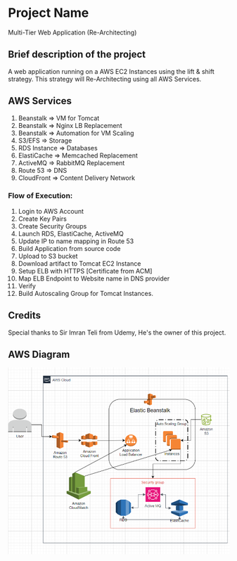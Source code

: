 # Project Name
Multi-Tier Web Application (Re-Architecting)

## Brief description of the project
A web application running on a AWS EC2 Instances using the lift & shift strategy. This strategy will Re-Architecting using all AWS Services.

## AWS Services
1. Beanstalk => VM for Tomcat
2. Beanstalk => Nginx LB Replacement
3. Beanstalk => Automation for VM Scaling
4. S3/EFS => Storage
5. RDS Instance => Databases
6. ElastiCache => Memcached Replacement
7. ActiveMQ => RabbitMQ Replacement
8. Route 53 => DNS
9. CloudFront => Content Delivery Network

### Flow of Execution:
1. Login to AWS Account
2. Create Key Pairs
3. Create Security Groups
4. Launch RDS, ElastiCache, ActiveMQ
5. Update IP to name mapping in Route 53
6. Build Application from source code
7. Upload to S3 bucket
8. Download artifact to Tomcat EC2 Instance
9. Setup ELB with HTTPS [Certificate from ACM]
10. Map ELB Endpoint to Website name in DNS provider
11. Verify
12. Build Autoscaling Group for Tomcat Instances.

## Credits
Special thanks to Sir Imran Teli from Udemy, He's the owner of this project.

## AWS Diagram
![LiftAndShift](LiftAndShift.png)
